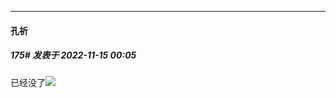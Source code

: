 

*****

####  孔祈  
##### 175#       发表于 2022-11-15 00:05

已经没了<img src="https://static.saraba1st.com/image/smiley/face2017/001.png" referrerpolicy="no-referrer">

